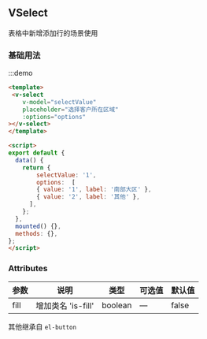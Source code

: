 ## VSelect

表格中新增添加行的场景使用


### 基础用法

:::demo
```html
<template>
 <v-select
    v-model="selectValue"
    placeholder="选择客户所在区域"
    :options="options"
></v-select>
</template>

<script>
export default {
  data() {
    return {
        selectValue: '1',
        options:  [
        { value: '1', label: '南部大区' },
        { value: '2', label: '其他' },
      ],
    };
  },
  mounted() {},
  methods: {},
};
</script>
```

### Attributes

| 参数      | 说明    | 类型      | 可选值       | 默认值   |
|---------- |-------- |---------- |-------------  |-------- |
| fill | 增加类名 'is-fill' | boolean | — | false |

其他继承自 `el-button`